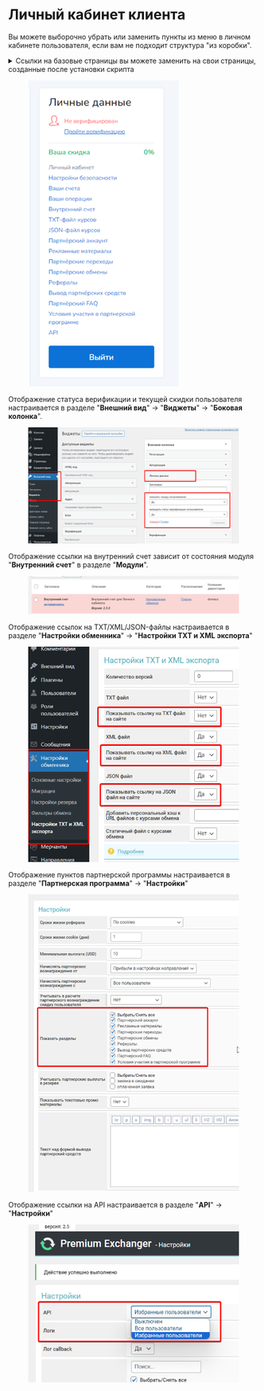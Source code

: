 # Личный кабинет клиента

Вы можете выборочно убрать или заменить пункты из меню в личном кабинете пользователя, если вам не подходит структура "из коробки".

<details>

<summary>Ссылки на базовые страницы вы можете заменить на свои страницы, созданные после установки скрипта</summary>

Использование технической страницы для подходящей страницы (название для ссылки берется из заголовка редактируемой страницы)

<img src="../../.gitbook/assets/image (630).png" alt="" data-size="original">

Использование технической страницы для своей страницы

![](<../../.gitbook/assets/image (1657).png>)

Техническая страница не используется

![](<../../.gitbook/assets/image (633).png>)

</details>

<figure><img src="../../.gitbook/assets/image (616).png" alt="" width="303"><figcaption></figcaption></figure>

Отображение статуса верификации и текущей скидки пользователя настраивается в разделе "**Внешний вид**" -> "**Виджеты**" -> "**Боковая колонка**".

<figure><img src="../../.gitbook/assets/image (1661).png" alt="" width="563"><figcaption></figcaption></figure>

Отображение ссылки на внутренний счет зависит от состояния модуля "**Внутренний счет**" в разделе "**Модули**".

<figure><img src="../../.gitbook/assets/image (1663).png" alt="" width="563"><figcaption></figcaption></figure>

Отображение ссылок на TXT/XML/JSON-файлы настраивается в разделе "**Настройки обменника**" -> "**Настройки TXT и XML экспорта**"

<figure><img src="../../.gitbook/assets/image (618).png" alt="" width="456"><figcaption></figcaption></figure>

Отображение пунктов партнерской программы настраивается в разделе "**Партнерская программа**" -> "**Настройки**"

<figure><img src="../../.gitbook/assets/image (1660).png" alt="" width="563"><figcaption></figcaption></figure>

Отображение ссылки на API настраивается в разделе "**API**" -> "**Настройки**"

<figure><img src="../../.gitbook/assets/image (1662).png" alt="" width="457"><figcaption></figcaption></figure>
